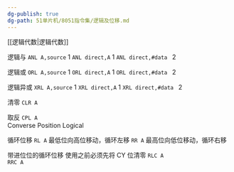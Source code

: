 ```yaml
---
dg-publish: true
dg-path: 51单片机/8051指令集/逻辑及位移.md
---
```

[[逻辑代数\|逻辑代数]]

逻辑与
`ANL A,source`  1
`ANL direct,A`   1
`ANL direct,#data `   2

逻辑或
`ORL A,source` 1
`ORL direct,A`  1
`ORL direct,#data `  2

逻辑异或
`XRL A,source`  1
`XRL direct,A`  1
`XRL direct,#data `  2

清零
`CLR A`

取反
`CPL A`  
Converse Position Logical  


循环位移
`RL A`  最低位向高位移动，循环左移
`RR A`   最高位向低位移动，循环右移

带进位位的循环位移
使用之前必须先将 CY 位清零
`RLC A`  
`RRC A`

